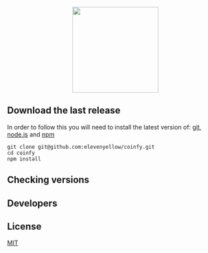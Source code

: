 <p align="center"><a href="https://coinfy.com/"><img width="200"src="https://distributedobjectprotocol.org/img/logo.svg"></a></p>

## Download the last release

In order to follow this you will need to install the latest version of: [git](https://git-scm.com/downloads), [node.js](https://nodejs.org) and [npm](https://www.npmjs.com/)

```
git clone git@github.com:elevenyellow/coinfy.git
cd coinfy
npm install
```

## Checking versions

## Developers

## License

[MIT](http://opensource.org/licenses/MIT)
